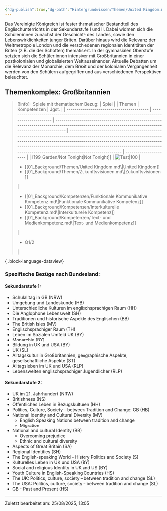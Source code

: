 ```yaml
---
{"dg-publish":true,"dg-path":"Hintergrundwissen/Themen/United Kingdom.md","permalink":"/hintergrundwissen/themen/united-kingdom/","tags":["topic"],"noteIcon":"1"}
---
```


Das Vereinigte Königreich  ist fester thematischer Bestandteil des Englischunterrichts in der Sekundarstufe I und II. Dabei widmen sich die Schüler:innen zunächst der Geschichte des Landes, sowie den Lebenswirklichkeiten junger Briten. Darüber hinaus wird die Relevanz der Weltmetropole London und die verschiedenen regionalen Identitäten der Briten (z.B. die der Schotten) thematisiert. In der gymnasialen Oberstufe setzten sich die Schüler:innen intensiver mit Großbritannien in einer postkolonialen und globalisierten Welt auseinander. Aktuelle Debatten um die Relevanz der Monarchie, dem Brexit und der kolonialen Vergangenheit werden von den Schülern aufgegriffen und aus verschiedenen Perspektiven beleuchtet. 
## Themenkomplex: Großbritannien
>[!info]- Spiele mit thematischem Bezug:
> | Spiel                                     |                                                                                               | Themen                                                                                                                                                | Kompetenzen                                                                                                                                                                                                                                                                                                                | Jgst.                  |
> | ----------------------------------------- | --------------------------------------------------------------------------------------------- | ----------------------------------------------------------------------------------------------------------------------------------------------------- | -------------------------------------------------------------------------------------------------------------------------------------------------------------------------------------------------------------------------------------------------------------------------------------------------------------------------- | ---------------------- |
> | [[99_Garden/Not Tonight\|Not Tonight]] | ![Test\|100](https://images.igdb.com/igdb/image/upload/t_cover_big/ttzqxxpoy9fqjt346om5.webp) | <ul><li>[[01_Background/Themen/United Kingdom.md\\|United Kingdom]]</li><li>[[01_Background/Themen/Zukunftsvisionen.md\\|Zukunftsvisionen]]</li></ul> | <ul><li>[[01_Background/Kompetenzen/Funktionale Kommunikative Kompetenz.md\\|Funktionale Kommunikative Kompetenz]]</li><li>[[01_Background/Kompetenzen/Interkulturelle Kompetenz.md\\|Interkulturelle Kompetenz]]</li><li>[[01_Background/Kompetenzen/Text- und Medienkompetenz.md\\|Text- und Medienkompetenz]]</li></ul> | <ul><li>Q1/2</li></ul> |
> 
{ .block-language-dataview}
### Spezifische Bezüge nach Bundesland:
#### Sekundarstufe 1:
- Schulalltag in GB (NRW)
- Umgebung und Landeskunde (HB)
- Unterschiedliche Kulturen im englischsprachigen Raum (HH)
- Die Anglophone Lebenswelt (SH)
- Traditionen und historische Aspekte des Englischen (BB)
- The British Isles (MV)
- Englischsprachiger Raum (TH)
- Leben im Sozialen Umfeld UK (BY)
- Monarchie (BY)
- Bildung in UK und USA (BY)
- UK (SL)
- Alltagskultur in Großbritannien, geographische Aspekte, gesellschaftliche Aspekte (ST)
- Alltagsleben im UK und USA (RLP)
- Lebenswelten englischsprachiger Jugendlicher (RLP)
#### Sekundarstufe 2:
- UK im 21. Jahrhundert (NRW)
- Britishness (NS)
- Öffentliches Leben in Bezugskulturen (HH)
- Politics, Culture, Society - between Tradition and Change: GB (HB)
- National Identity and Cultural Diversity (MV)
	- English Speaking Nations between tradition and change
	- Migration
- National and cultural Identity (BB)
	- Overcoming prejudice
	- Ethnic and cultural diversity
- Aspects of Great Britain (SA)
- Regional Identities (SH)
- The English-speaking World - History Politics and Society (S)
- Kulturelles Leben in UK und USA (BY)
- Social and religious Identity in UK and US (BY)
- Youth Culture in English-Speaking Countries (HS)
- The UK: Politics, culture, society – between tradition and change (SL)
- The USA: Politics, culture, society – between tradition and change (SL)
- GB - Past and Present (HS)

---
Zuletzt bearbeitet am: 25/08/2025, 13:05